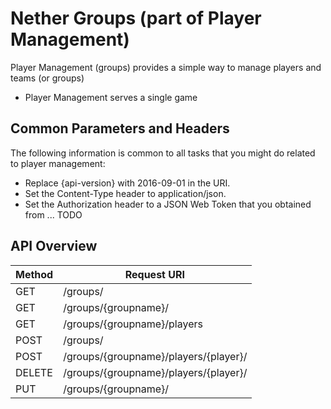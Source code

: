 # Nether Groups (part of Player Management)

Player Management (groups) provides a simple way to manage players and teams (or groups)
* Player Management serves a single game


## Common Parameters and Headers

The following information is common to all tasks that you might do related to player management:

* Replace {api-version} with 2016-09-01 in the URI.
* Set the Content-Type header to application/json.
* Set the Authorization header to a JSON Web Token that you obtained from ... TODO

## API Overview

Method  | Request URI
------- | -----------------------
GET     | /groups/
GET     | /groups/{groupname}/
GET     | /groups/{groupname}/players
POST    | /groups/
POST    | /groups/{groupname}/players/{player}/
DELETE  | /groups/{groupname}/players/{player}/
PUT     | /groups/{groupname}/
